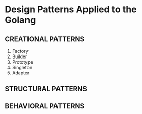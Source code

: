 # Design Patterns Applied to the Golang

## CREATIONAL PATTERNS
1. Factory
2. Builder
3. Prototype
4. Singleton
5. Adapter

## STRUCTURAL PATTERNS
## BEHAVIORAL PATTERNS
